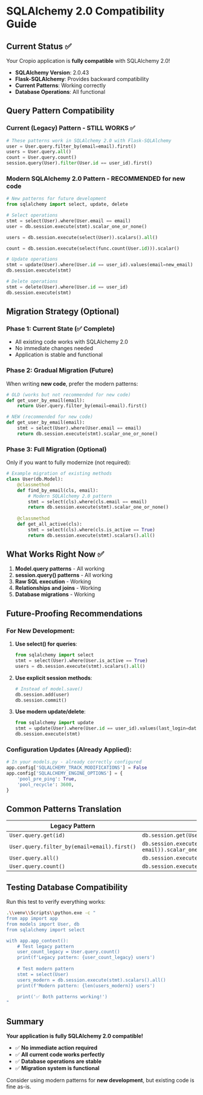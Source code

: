 # SQLAlchemy 2.0 Compatibility Guide

## Current Status ✅

Your Cropio application is **fully compatible** with SQLAlchemy 2.0! 

- **SQLAlchemy Version**: 2.0.43
- **Flask-SQLAlchemy**: Provides backward compatibility  
- **Current Patterns**: Working correctly
- **Database Operations**: All functional

## Query Pattern Compatibility

### Current (Legacy) Pattern - STILL WORKS ✅
```python
# These patterns work in SQLAlchemy 2.0 with Flask-SQLAlchemy
user = User.query.filter_by(email=email).first()
users = User.query.all()
count = User.query.count()
session.query(User).filter(User.id == user_id).first()
```

### Modern SQLAlchemy 2.0 Pattern - RECOMMENDED for new code
```python
# New patterns for future development
from sqlalchemy import select, update, delete

# Select operations
stmt = select(User).where(User.email == email)
user = db.session.execute(stmt).scalar_one_or_none()

users = db.session.execute(select(User)).scalars().all()

count = db.session.execute(select(func.count(User.id))).scalar()

# Update operations  
stmt = update(User).where(User.id == user_id).values(email=new_email)
db.session.execute(stmt)

# Delete operations
stmt = delete(User).where(User.id == user_id)
db.session.execute(stmt)
```

## Migration Strategy (Optional)

### Phase 1: Current State (✅ Complete)
- All existing code works with SQLAlchemy 2.0
- No immediate changes needed
- Application is stable and functional

### Phase 2: Gradual Migration (Future)
When writing **new code**, prefer the modern patterns:

```python
# OLD (works but not recommended for new code)
def get_user_by_email(email):
    return User.query.filter_by(email=email).first()

# NEW (recommended for new code)
def get_user_by_email(email):
    stmt = select(User).where(User.email == email)
    return db.session.execute(stmt).scalar_one_or_none()
```

### Phase 3: Full Migration (Optional)
Only if you want to fully modernize (not required):

```python
# Example migration of existing methods
class User(db.Model):
    @classmethod
    def find_by_email(cls, email):
        # Modern SQLAlchemy 2.0 pattern
        stmt = select(cls).where(cls.email == email)
        return db.session.execute(stmt).scalar_one_or_none()
    
    @classmethod
    def get_all_active(cls):
        stmt = select(cls).where(cls.is_active == True)
        return db.session.execute(stmt).scalars().all()
```

## What Works Right Now ✅

1. **Model.query patterns** - All working
2. **session.query() patterns** - All working  
3. **Raw SQL execution** - Working
4. **Relationships and joins** - Working
5. **Database migrations** - Working

## Future-Proofing Recommendations

### For New Development:
1. **Use select() for queries**:
   ```python
   from sqlalchemy import select
   stmt = select(User).where(User.is_active == True)
   users = db.session.execute(stmt).scalars().all()
   ```

2. **Use explicit session methods**:
   ```python
   # Instead of model.save()
   db.session.add(user)
   db.session.commit()
   ```

3. **Use modern update/delete**:
   ```python
   from sqlalchemy import update
   stmt = update(User).where(User.id == user_id).values(last_login=datetime.now())
   db.session.execute(stmt)
   ```

### Configuration Updates (Already Applied):
```python
# In your models.py - already correctly configured
app.config['SQLALCHEMY_TRACK_MODIFICATIONS'] = False
app.config['SQLALCHEMY_ENGINE_OPTIONS'] = {
    'pool_pre_ping': True,
    'pool_recycle': 3600,
}
```

## Common Patterns Translation

| Legacy Pattern | Modern Pattern |
|----------------|----------------|
| `User.query.get(id)` | `db.session.get(User, id)` |
| `User.query.filter_by(email=email).first()` | `db.session.execute(select(User).where(User.email == email)).scalar_one_or_none()` |
| `User.query.all()` | `db.session.execute(select(User)).scalars().all()` |
| `User.query.count()` | `db.session.execute(select(func.count(User.id))).scalar()` |

## Testing Database Compatibility

Run this test to verify everything works:

```bash
.\\venv\\Scripts\\python.exe -c "
from app import app
from models import User, db
from sqlalchemy import select

with app.app_context():
    # Test legacy pattern
    user_count_legacy = User.query.count()
    print(f'Legacy pattern: {user_count_legacy} users')
    
    # Test modern pattern  
    stmt = select(User)
    users_modern = db.session.execute(stmt).scalars().all()
    print(f'Modern pattern: {len(users_modern)} users')
    
    print('✅ Both patterns working!')
"
```

## Summary

**Your application is fully SQLAlchemy 2.0 compatible!** 

- ✅ **No immediate action required**
- ✅ **All current code works perfectly**
- ✅ **Database operations are stable**
- ✅ **Migration system is functional**

Consider using modern patterns for **new development**, but existing code is fine as-is.
